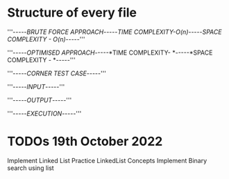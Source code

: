 
<h1> Structure of every file</h1>

'''-----*BRUTE FORCE APPROACH*-----*TIME COMPLEXITY-O(n)*-----*SPACE COMPLEXITY - O(n)*-----'''

'''-----*OPTIMISED APPROACH*-----*TIME COMPLEXITY- *-----*SPACE COMPLEXITY - *-----'''

'''-----*CORNER TEST CASE*-----'''

'''-----*INPUT*-----'''

'''-----*OUTPUT*-----'''

'''-----*EXECUTION*-----'''


# TODOs 19th October 2022

Implement Linked List
Practice LinkedList Concepts
Implement Binary search using list 
